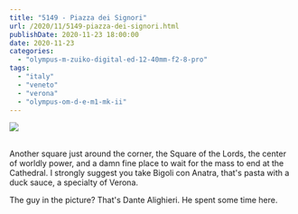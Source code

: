 ```yaml
---
title: "5149 - Piazza dei Signori"
url: /2020/11/5149-piazza-dei-signori.html
publishDate: 2020-11-23 18:00:00
date: 2020-11-23
categories: 
  - "olympus-m-zuiko-digital-ed-12-40mm-f2-8-pro"
tags: 
  - "italy"
  - "veneto"
  - "verona"
  - "olympus-om-d-e-m1-mk-ii"
---
```

<div class="container">
<div class="center"><a target="_blank" href="https://d25zfm9zpd7gm5.cloudfront.net/1200x1200/2018/20180911_160344_lr.jpg"><img class="webfeedsFeaturedVisual" src="https://d25zfm9zpd7gm5.cloudfront.net/0600x0600/2018/20180911_160344_lr.jpg" /></a></div>
</div>
<br />

Another square just around the corner, the Square of the Lords, the
center of worldly power, and a damn fine place to wait for the mass
to end at the Cathedral. I strongly suggest you take Bigoli con
Anatra, that's pasta with a duck sauce, a specialty of Verona.

The guy in the picture? That's Dante Alighieri. He spent some time
here.